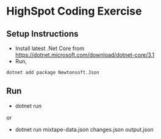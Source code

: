 # HighSpot Coding Exercise

## Setup Instructions

* Install latest .Net Core from https://dotnet.microsoft.com/download/dotnet-core/3.1
* Run,
```
dotnet add package Newtonsoft.Json
```

## Run

* dotnet run

or 

* dotnet run mixtape-data.json changes.json output.json